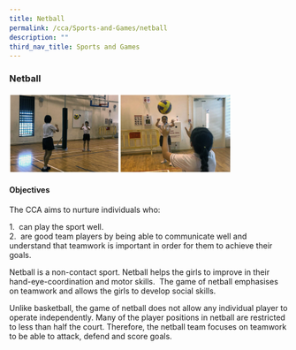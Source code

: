 ```yaml
---
title: Netball
permalink: /cca/Sports-and-Games/netball
description: ""
third_nav_title: Sports and Games
---
```

### Netball

<img src="/images/netball.png" 
     style="width:80%">
		 
#### Objectives

The CCA aims to nurture individuals who:

1.  can play the sport well.<br>
2.  are good team players by being able to communicate well and understand that teamwork is important in order for them to achieve their goals.

Netball is a non-contact sport. Netball helps the girls to improve in their hand-eye-coordination and motor skills.  The game of netball emphasises on teamwork and allows the girls to develop social skills. 

  

  

Unlike basketball, the game of netball does not allow any individual player to operate independently. Many of the player positions in netball are restricted to less than half the court. Therefore, the netball team focuses on teamwork to be able to attack, defend and score goals.